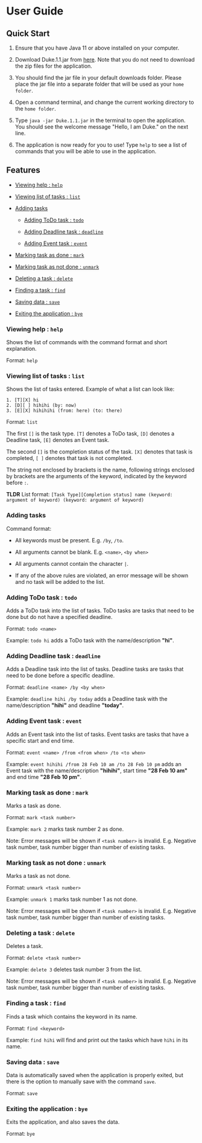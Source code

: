 # User Guide

## Quick Start

1. Ensure that you have Java 11 or above installed on your computer.

2. Download Duke.1.1.jar from [here](https://github.com/tyuyang/ip/releases/tag/Duke_1.1.0). Note that you do not need to download the zip files for the application.

3. You should find the jar file in your default downloads folder. Please place the jar file into a separate folder that will be used as your `home folder`.

4. Open a command terminal, and change the current working directory to the `home folder`. 

5. Type ```java -jar Duke.1.1.jar``` in the terminal to open the application. You should see the welcome message "Hello, I am Duke." on the next line.

6. The application is now ready for you to use! Type `help` to see a list of commands that you will be able to use in the application.





## Features 

* [Viewing help : `help`](#viewing-help--help)

* [Viewing list of tasks : `list`](#viewing-list-of-tasks--list)

* [Adding tasks](#adding-tasks)

  * [Adding ToDo task : `todo`](#adding-todo-task--todo)

  * [Adding Deadline task : `deadline`](#adding-deadline-task--deadline)

  * [Adding Event task : `event`](#adding-event-task--event)

* [Marking task as done : `mark`](#marking-task-as-done--mark)

* [Marking task as not done : `unmark`](#marking-task-as-not-done--unmark)

* [Deleting a task : `delete`](#deleting-a-task--delete)

* [Finding a task : `find`](#finding-a-task--find)

* [Saving data : `save`](#saving-data--save)

* [Exiting the application : `bye`](#exiting-the-application--bye)





### Viewing help : `help`

Shows the list of commands with the command format and short explanation.

Format: `help`





### Viewing list of tasks : `list`

Shows the list of tasks entered. Example of what a list can look like:

```
1. [T][X] hi
2. [D][ ] hihihi (by: now)
3. [E][X] hihihihi (from: here) (to: there)
```

Format: `list`

The first `[]` is the task type. `[T]` denotes a ToDo task, `[D]` denotes a Deadline task, `[E]` denotes an Event task.

The second `[]` is the completion status of the task. `[X]` denotes that task is completed, `[ ]` denotes that task is not completed.

The string not enclosed by brackets is the name, following strings enclosed by brackets are the arguments of the keyword, indicated by the keyword before `:`.

**TLDR** 
List format: `[Task Type][Completion status] name (keyword: argument of keyword) (keyword: argument of keyword)`





### Adding tasks

Command format:

* All keywords must be present. E.g. `/by`, `/to`.

* All arguments cannot be blank. E.g. `<name>`, `<by when>`

* All arguments cannot contain the character `|`.

* If any of the above rules are violated, an error message will be shown and no task will be added to the list.





### Adding ToDo task : `todo`

Adds a ToDo task into the list of tasks. ToDo tasks are tasks that need to be done but do not have a specified deadline.

Format: `todo <name>`

Example: `todo hi` adds a ToDo task with the name/description **"hi"**.





### Adding Deadline task : `deadline`

Adds a Deadline task into the list of tasks. Deadline tasks are tasks that need to be done before a specific deadline.

Format: `deadline <name> /by <by when>`

Example: `deadline hihi /by today` adds a Deadline task with the name/description **"hihi"** and deadline **"today"**.





### Adding Event task : `event`

Adds an Event task into the list of tasks. Event tasks are tasks that have a specific start and end time.

Format: `event <name> /from <from when> /to <to when>`

Example: `event hihihi /from 28 Feb 10 am /to 28 Feb 10 pm` adds an Event task with the name/description **"hihihi"**, start time **"28 Feb 10 am"** and end time **"28 Feb 10 pm"**.





### Marking task as done : `mark`

Marks a task as done. 

Format: `mark <task number>`

Example: `mark 2` marks task number 2 as done.

Note: Error messages will be shown if `<task number>` is invalid. E.g. Negative task number, task number bigger than number of existing tasks.





### Marking task as not done : `unmark`

Marks a task as not done.

Format: `unmark <task number>`

Example: `unmark 1` marks task number 1 as not done.

Note: Error messages will be shown if `<task number>` is invalid. E.g. Negative task number, task number bigger than number of existing tasks.





### Deleting a task : `delete`

Deletes a task.

Format: `delete <task number>`

Example: `delete 3` deletes task number 3 from the list.

Note: Error messages will be shown if `<task number>` is invalid. E.g. Negative task number, task number bigger than number of existing tasks.





### Finding a task : `find`

Finds a task which contains the keyword in its name.

Format: `find <keyword>`

Example: `find hihi` will find and print out the tasks which have `hihi` in its name.





### Saving data : `save`

Data is automatically saved when the application is properly exited, but there is the option to manually save with the command `save`.

Format: `save`





### Exiting the application : `bye`

Exits the application, and also saves the data.

Format: `bye`